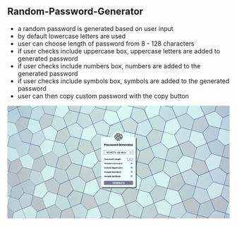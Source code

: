 ## Random-Password-Generator
* a random password is generated based on user input
* by default lowercase letters are used 
* user can choose length of password from 8 - 128 characters
* if user checks include uppercase box, uppercase letters are added to generated password
* if user checks include numbers box, numbers are added to the generated password
* if user checks include symbols box, symbols are added to the generated password
* user can then copy custom password with the copy button

![Webpage Screenshot](/assets/imgs/screencapture-wattierdan-github-io-Random-Password-Generator-2020-10-14-00_39_15.png)
